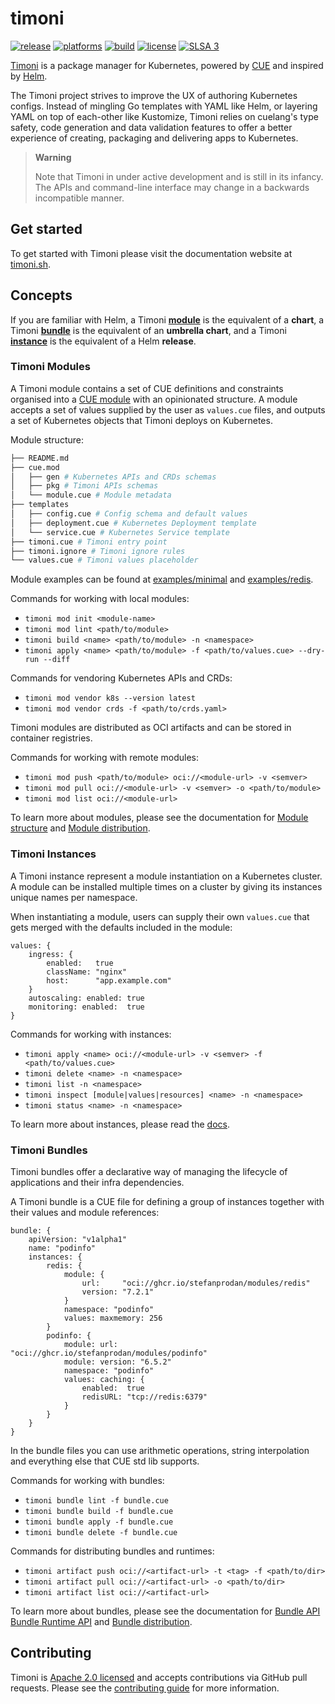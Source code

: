 # timoni

[![release](https://img.shields.io/github/release/stefanprodan/timoni/all.svg)](https://github.com/stefanprodan/timoni/releases)
[![platforms](https://img.shields.io/badge/platforms-linux|macos|windows-9cf.svg)](https://timoni.sh/install)
[![build](https://github.com/stefanprodan/timoni/workflows/build/badge.svg)](https://github.com/stefanprodan/timoni/actions)
[![license](https://img.shields.io/github/license/stefanprodan/timoni.svg)](https://github.com/stefanprodan/timoni/blob/main/LICENSE)
[![SLSA 3](https://slsa.dev/images/gh-badge-level3.svg)](https://slsa.dev)

[Timoni](https://timoni.sh) is a package manager for Kubernetes,
powered by [CUE](https://cuelang.org/)
and inspired by [Helm](https://helm.sh/).

The Timoni project strives to improve the UX of authoring Kubernetes configs.
Instead of mingling Go templates with YAML like Helm,
or layering YAML on top of each-other like Kustomize,
Timoni relies on cuelang's type safety, code generation and data validation features
to offer a better experience of creating, packaging and delivering apps to Kubernetes.

> **Warning**
>
> Note that Timoni in under active development and is still in its infancy.
> The APIs and command-line interface may change in a backwards incompatible manner.

## Get started

To get started with Timoni please visit the documentation website at [timoni.sh](https://timoni.sh/).

## Concepts

If you are familiar with Helm, a Timoni **[module](https://timoni.sh/module/)** is the equivalent of a **chart**,
a Timoni **[bundle](https://timoni.sh/bundle/)** is the equivalent of an **umbrella chart**,
and a Timoni **[instance](#timoni-instances)** is the equivalent of a Helm **release**.

### Timoni Modules

A Timoni module contains a set of CUE definitions and constraints organised
into a [CUE module](https://cuelang.org/docs/concepts/packages/)
with an opinionated structure.
A module accepts a set of values supplied by the user as `values.cue` files,
and outputs a set of Kubernetes objects that Timoni deploys on Kubernetes.

Module structure:
```sh
├── README.md
├── cue.mod
│   ├── gen # Kubernetes APIs and CRDs schemas
│   ├── pkg # Timoni APIs schemas
│   └── module.cue # Module metadata
├── templates
│   ├── config.cue # Config schema and default values
│   ├── deployment.cue # Kubernetes Deployment template
│   └── service.cue # Kubernetes Service template
├── timoni.cue # Timoni entry point
├── timoni.ignore # Timoni ignore rules
└── values.cue # Timoni values placeholder
```

Module examples can be found at [examples/minimal](examples/minimal) and [examples/redis](examples/redis).

Commands for working with local modules:

- `timoni mod init <module-name>`
- `timoni mod lint <path/to/module>`
- `timoni build <name> <path/to/module> -n <namespace>`
- `timoni apply <name> <path/to/module> -f <path/to/values.cue> --dry-run --diff`

Commands for vendoring Kubernetes APIs and CRDs:

- `timoni mod vendor k8s --version latest`
- `timoni mod vendor crds -f <path/to/crds.yaml>`

Timoni modules are distributed as OCI artifacts and can be stored in container registries.

Commands for working with remote modules:

- `timoni mod push <path/to/module> oci://<module-url> -v <semver>`
- `timoni mod pull oci://<module-url> -v <semver> -o <path/to/module>`
- `timoni mod list oci://<module-url>`

To learn more about modules, please see the documentation for [Module structure](https://timoni.sh/module/)
and [Module distribution](https://timoni.sh/module-distribution/).

### Timoni Instances

A Timoni instance represent a module instantiation on a Kubernetes cluster.
A module can be installed multiple times on a cluster by giving its instances
unique names per namespace.

When instantiating a module, users can supply their own `values.cue`
that gets merged with the defaults included in the module:

```cue
values: {
	ingress: {
		enabled:   true
		className: "nginx"
		host:      "app.example.com"
	}
	autoscaling: enabled: true
	monitoring: enabled:  true
}
```

Commands for working with instances:

- `timoni apply <name> oci://<module-url> -v <semver> -f <path/to/values.cue>`
- `timoni delete <name> -n <namespace>`
- `timoni list -n <namespace>`
- `timoni inspect [module|values|resources] <name> -n <namespace>`
- `timoni status <name> -n <namespace>`

To learn more about instances, please read the [docs](https://timoni.sh/#timoni-instances).

### Timoni Bundles

Timoni bundles offer a declarative way of managing the lifecycle of applications and their infra dependencies.

A Timoni bundle is a CUE file for defining a group of instances together with their values and module references:

```cue
bundle: {
	apiVersion: "v1alpha1"
	name: "podinfo"
	instances: {
		redis: {
			module: {
				url:     "oci://ghcr.io/stefanprodan/modules/redis"
				version: "7.2.1"
			}
			namespace: "podinfo"
			values: maxmemory: 256
		}
		podinfo: {
			module: url:     "oci://ghcr.io/stefanprodan/modules/podinfo"
			module: version: "6.5.2"
			namespace: "podinfo"
			values: caching: {
				enabled:  true
				redisURL: "tcp://redis:6379"
			}
		}
	}
}
```

In the bundle files you can use arithmetic operations,
string interpolation and everything else that CUE std lib supports.

Commands for working with bundles:

- `timoni bundle lint -f bundle.cue`
- `timoni bundle build -f bundle.cue`
- `timoni bundle apply -f bundle.cue`
- `timoni bundle delete -f bundle.cue`

Commands for distributing bundles and runtimes:

- `timoni artifact push oci://<artifact-url> -t <tag> -f <path/to/dir>`
- `timoni artifact pull oci://<artifact-url> -o <path/to/dir>`
- `timoni artifact list oci://<artifact-url>`

To learn more about bundles, please see the documentation for [Bundle API](https://timoni.sh/bundle/)
[Bundle Runtime API](https://timoni.sh/bundle-runtime/)
and [Bundle distribution](https://timoni.sh/bundle-distribution/).

## Contributing

Timoni is [Apache 2.0 licensed](LICENSE) and accepts contributions via GitHub pull requests.
Please see the [contributing guide](CONTRIBUTING.md) for more information.
